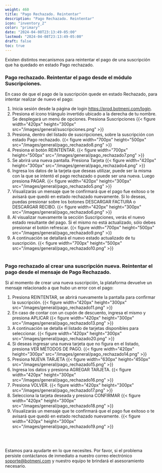 ```yaml
---
weight: 460
title: "Pago Rechazado. Reintentar"
description: "Pago Rechazado. Reintentar"
icon: "inventory_2"
color: "primary"
date: "2024-04-08T23:13:49-05:00"
lastmod: "2024-04-08T23:13:49-05:00"
draft: false
toc: true
---
```

Existen distintos mecanismos para reintentar el pago de una suscripción que ha quedado en estado Pago rechazado. 

### Pago rechazado. Reintentar el pago desde el módulo Suscripciones.

En caso de que el pago de la suscripción quede en estado Rechazado, para intentar realizar de nuevo el pago:
1. Inicia sesión desde la página de login  <https://prod.botmeni.com/login>.
2. Presiona el ícono triángulo invertido ubicado a la derecha de tu nombre. Se desplegará un menú de opciones. Presiona Suscripciones
{{< figure width="420px" height="300px" src="/images/general/suscripciones.png" >}} 
2. Presiona, dentro del listado de suscripciones, sobre la suscripción con estado Pago rechazado. 
{{< figure width="700px" height="500px" src="/images/general/pago_rechazado8.png" >}}
3. Presiona el botón REINTENTAR. 
{{< figure width="700px" height="500px" src="/images/general/pago_rechazado7.png" >}}
4. Se abrirá una nueva pantalla. Presiona Tarjeta 
{{< figure width="420px" height="300px" src="/images/general/pago_rechazado4.png" >}}
5. Ingresa los datos de la tarjeta que deseas utilizar, puede ser la misma con la que se intentó el pago rechazado o puede ser una nueva. Luego presiona PAGAR.
{{< figure width="420px" height="300px" src="/images/general/pago_rechazado5.png" >}}
5. Visualizarás un mensaje que te confirmará que el pago fue exitoso o te avisará que quedó en estado rechazado nuevamente. Si lo deseas, puedas presionar sobre los botones DESCARGAR FACTURA o DESCARGAR RECIBO.
{{< figure width="420px" height="300px" src="/images/general/pago_rechazado6.png" >}}
6. Al visualizar nuevamente la sección Suscripciones, verás el nuevo estado resultante del pago. Si el mismo no está actualizado, sólo debes presionar el botón refrescar.
{{< figure width="700px" height="500px" src="/images/general/pago_rechazado9.png" >}}
7. A continuación se detallará el nuevo estado actualizado de tu suscripción.
{{< figure width="700px" height="500px" src="/images/general/pago_rechazado10.png" >}}
<br></br>

### Pago rechazado al crear una suscripción nueva. Reintentar el pago desde el mensaje de Pago Rechazado.

Si al momento de crear una nueva suscripción, la plataforma devuelve un mensaje relacionado a que hubo un error con el pago:
1. Presiona REINTENTAR, se abrirá nuevamente la pantalla para confirmar la suscripción. 
{{< figure width="420px" height="300px" src="/images/general/pago_rechazado11.png" >}}
2. En caso de contar con un cupón de descuento, ingresa el mismo y presiona APLICAR
{{< figure width="420px" height="300px" src="/images/general/pago_rechazado13.png" >}}
3. A continuación se detalla el listado de tarjetas disponibles para seleccionar.
{{< figure width="420px" height="300px" src="/images/general/pago_rechazado20.png" >}}
4. Si deseas ingresar una nueva tarjeta que no figura en el listado, presiona VER MÉTODOS DE PAGO. 
{{< figure width="420px" height="300px" src="/images/general/pago_rechazado14.png" >}}
5. Presiona NUEVA TARJETA
{{< figure width="630px" height="450px" src="/images/general/pago_rechazado15.png" >}}
6. Ingresa los datos y presiona AGREGAR TARJETA.
{{< figure width="420px" height="300px" src="/images/general/pago_rechazado16.png" >}}
7. Presiona VOLVER.
{{< figure width="420px" height="300px" src="/images/general/pago_rechazado17.png" >}}
8. Selecciona la tarjeta deseada y presiona CONFIRMAR
{{< figure width="420px" height="300px" src="/images/general/pago_rechazado18.png" >}}
9. Visualizarás un mensaje que te confirmará que el pago fue exitoso o te avisará que quedó en estado rechazado nuevamente. 
{{< figure width="420px" height="300px" src="/images/general/pago_rechazado19.png" >}}

<br></br>

Estamos para ayudarte en lo que necesites. Por favor, si el problema persiste contáctanos de inmediato a nuestro correo electrónico soporte@botmeni.com y nuestro equipo te brindará el asesoramiento necesario. 
